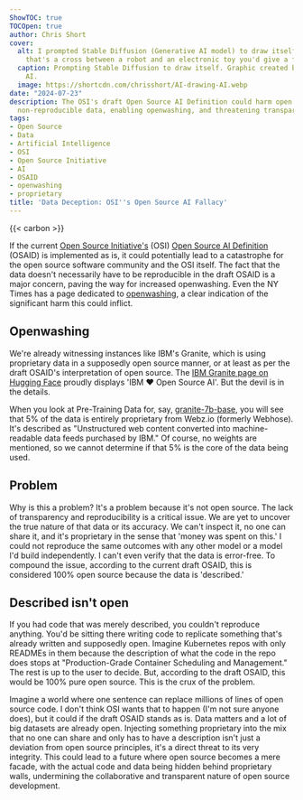 ```yaml
---
ShowTOC: true
TOCOpen: true
author: Chris Short
cover:
  alt: I prompted Stable Diffusion (Generative AI model) to draw itself. It drew something
    that's a cross between a robot and an electronic toy you'd give a five-year-old.
  caption: Prompting Stable Diffusion to draw itself. Graphic created by Generative
    AI.
  image: https://shortcdn.com/chrisshort/AI-drawing-AI.webp
date: "2024-07-23"
description: The OSI's draft Open Source AI Definition could harm open source by allowing
  non-reproducible data, enabling openwashing, and threatening transparency.
tags:
- Open Source
- Data
- Artificial Intelligence
- OSI
- Open Source Initiative
- AI
- OSAID
- openwashing
- proprietary
title: 'Data Deception: OSI''s Open Source AI Fallacy'
---
```


{{< carbon >}}

If the current [Open Source Initiative's](https://opensource.org/) (OSI) [Open Source AI Definition](https://opensource.org/deepdive/drafts/the-open-source-ai-definition-draft-v-0-0-8) (OSAID) is implemented as is, it could potentially lead to a catastrophe for the open source software community and the OSI itself. The fact that the data doesn't necessarily have to be reproducible in the draft OSAID is a major concern, paving the way for increased openwashing. Even the NY Times has a page dedicated to [openwashing](https://www.nytimes.com/2024/05/17/business/what-is-openwashing-ai.html), a clear indication of the significant harm this could inflict.

## Openwashing

We're already witnessing instances like IBM's Granite, which is using proprietary data in a supposedly open source manner, or at least as per the draft OSAID's interpretation of open source. The [IBM Granite page on Hugging Face](https://huggingface.co/ibm-granite) proudly displays 'IBM ❤️ Open Source AI'. But the devil is in the details.

When you look at Pre-Training Data for, say, [granite-7b-base](https://huggingface.co/ibm-granite/granite-7b-base), you will see that 5% of the data is entirely proprietary from Webz.io (formerly Webhose). It's described as "Unstructured web content converted into machine-readable data feeds purchased by IBM." Of course, no weights are mentioned, so we cannot determine if that 5% is the core of the data being used.

## Problem

Why is this a problem? It's a problem because it's not open source. The lack of transparency and reproducibility is a critical issue. We are yet to uncover the true nature of that data or its accuracy. We can't inspect it, no one can share it, and it's proprietary in the sense that 'money was spent on this.' I could not reproduce the same outcomes with any other model or a model I'd build independently. I can't even verify that the data is error-free. To compound the issue, according to the current draft OSAID, this is considered 100% open source because the data is 'described.'

## Described isn't open

If you had code that was merely described, you couldn't reproduce anything. You'd be sitting there writing code to replicate something that's already written and supposedly open. Imagine Kubernetes repos with only READMEs in them because the description of what the code in the repo does stops at "Production-Grade Container Scheduling and Management." The rest is up to the user to decide. But, according to the draft OSAID, this would be 100% pure open source. This is the crux of the problem.

Imagine a world where one sentence can replace millions of lines of open source code. I don't think OSI wants that to happen (I'm not sure anyone does), but it could if the draft OSAID stands as is. Data matters and a lot of big datasets are already open. Injecting something proprietary into the mix that no one can share and only has to have a description isn't just a deviation from open source principles, it's a direct threat to its very integrity. This could lead to a future where open source becomes a mere facade, with the actual code and data being hidden behind proprietary walls, undermining the collaborative and transparent nature of open source development.
